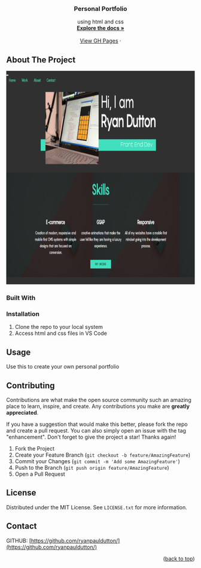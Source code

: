 
<!-- PROJECT -->
<br />
<div align="center">
  

<h3 align="center">Personal Portfolio</h3>

  <p align="center">
    using html and css
    <br />
    <a href="https://github.com/ryanpauldutton/A-Personal-Portfolio-using-HTML-and-CSS"><strong>Explore the docs »</strong></a>
    <br />
    <br />
    <a href="https://ryanpauldutton.github.io/A-Personal-Portfolio-using-HTML-and-CSS/">View GH Pages</a>
    ·

  </p>
</div>


<!-- ABOUT THE PROJECT -->
## About The Project
 <img src="./docs/images/screenshot.png" alt="Logo" width="900" height="570">






### Built With






### Installation

1. Clone the repo to your local system
2. Access html and css files in VS Code



<!-- USAGE EXAMPLES -->
## Usage

Use this to create your own personal portfolio




<!-- CONTRIBUTING -->
## Contributing

Contributions are what make the open source community such an amazing place to learn, inspire, and create. Any contributions you make are **greatly appreciated**.

If you have a suggestion that would make this better, please fork the repo and create a pull request. You can also simply open an issue with the tag "enhancement".
Don't forget to give the project a star! Thanks again!

1. Fork the Project
2. Create your Feature Branch (`git checkout -b feature/AmazingFeature`)
3. Commit your Changes (`git commit -m 'Add some AmazingFeature'`)
4. Push to the Branch (`git push origin feature/AmazingFeature`)
5. Open a Pull Request


<!-- LICENSE -->
## License

Distributed under the MIT License. See `LICENSE.txt` for more information.

<!-- CONTACT -->
## Contact

GITHUB: [https://github.com/ryanpauldutton/](https://github.com/ryanpauldutton/)

<p align="right">(<a href="#readme-top">back to top</a>)</p>



